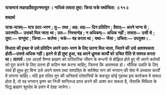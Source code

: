 **यात्रामात्रं त्वहरहर्दैवादुपनमत्युत ।** **नाधिकं तावता तुष्ट: क्रिया चक्रे यथोचिता: ॥ १५॥** 

**शब्दार्थ** 

**यात्रा-मात्रम्—** **मात्र उदर-भरण** **; तु—** **तथा** **; अह: अह:—** **दिन प्रतिदिन** **; दैवात्—** **अपने भाग्य से** **; उपनमति—** **उसको मिल जाता** **था** **; उत—** **निस्सन्देह** **; न अधिकम्—** **अधिक नहीं** **; तावता—** **उसी से** **; तुष्ट:—** **सन्तुष्ट** **; क्रिया:—** **कर्तव्य** **; चक्रे—** **वह करता था** **;** **यथा—** **जैसा** **; उचिता:—** **उपयुक्त।** **.** 

**विधाता की इच्छा से उसे प्रतिदिन अपने उदर-भरण के लिए उतना मिल जाता, जितने की** **उसे आवश्यकता होती—उससे अधिक नहीं। इतने से ही तुष्ट हुआ, वह अपने धाॢमक कार्यों को** **उचित रीति से सश्पन्न करता था।** **तात्पर्य :** एक आदर्श वैष्णव ब्राह्मण को पारिवारिक जीवन के बन्धनों से बोझिल होते हुए भी अपने कर्तव्यों को पूरा करने के लिए उतना ही कठिन श्रम करना चाहिए, जितना कि आवश्यक हो। भौतिक उन्नति के लिए व्यर्थ ही क्षुब्ध हुए बिना उसे अपने समय तथा सश्पति्त के सर्वश्रेष्ठ भाग को भगवान् की सेवा में उच्चतर कार्यों में लगाना चाहिए। यदि इस पतित युग की अनिवार्य परेशानियों के बावजूद कोई गृहस्थ इस कार्यक्रम में सफल होता है, तो वह भगवान् कृष्ण का निजी सानि्नध्य प्राप्त करने की आशा कर सकता है, जैसाकि मिथिला के सिद्ध ब्राह्मण श्रुतदेव के प्रसंग में देखा जायेगा।  